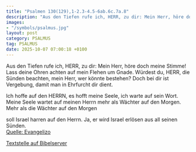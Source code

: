 ```yaml
---
title: "Psalmen 130(129),1-2.3-4.5-6ab.6c.7a.8"
description: "Aus den Tiefen rufe ich, HERR, zu dir: Mein Herr, höre doch meine Stimme! Lass deine Ohren achten auf mein Flehen um Gnade. Würdest du, HERR, die Sünden beachten, mein Herr, wer könnte bestehen? Doch bei dir ist Vergebung, damit man in Ehrfurcht dir dient.  Ich hoffe auf den HERR...."
images:
- "/symbols/psalmus.jpg"
layout: post
category: PSALMUS
tag: PSALMUS
date: 2025-10-07 07:00:18 +0100
---
```

Aus den Tiefen rufe ich, HERR, zu dir:
Mein Herr, höre doch meine Stimme! Lass deine Ohren achten auf mein Flehen um Gnade.
Würdest du, HERR, die Sünden beachten, mein Herr, wer könnte bestehen?
Doch bei dir ist Vergebung, damit man in Ehrfurcht dir dient.

Ich hoffe auf den HERRN, es hofft meine Seele, ich warte auf sein Wort.<!--more-->
Meine Seele wartet auf meinen Herrn
mehr als Wächter auf den Morgen.
Mehr als die Wächter auf den Morgen

soll Israel harren auf den Herrn.
Ja, er wird Israel erlösen aus all seinen Sünden.<br>
[Quelle: Evangelizo](https://evangeliumtagfuertag.org/DE/gospel)

[Textstelle auf Bibelserver](https://www.bibleserver.com/EU/ps130(129),1-2.3-4.5-6ab.6c.7a.8)
